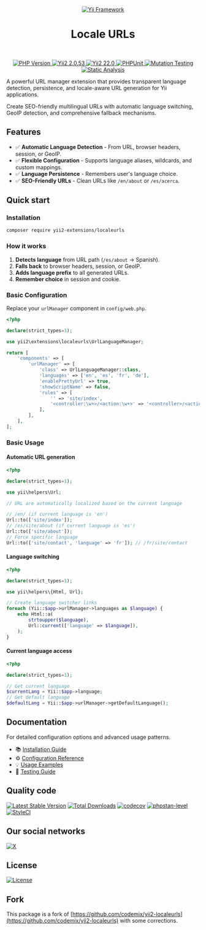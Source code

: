 <p align="center">
    <a href="https://github.com/yii2-extensions/localeurls" target="_blank">
        <img src="https://www.yiiframework.com/image/yii_logo_light.svg" alt="Yii Framework">
    </a>
    <h1 align="center">Locale URLs</h1>
    <br>
</p>

<p align="center">
    <a href="https://www.php.net/releases/8.1/en.php" target="_blank">
        <img src="https://img.shields.io/badge/PHP-%3E%3D8.1-787CB5" alt="PHP Version">
    </a>
    <a href="https://github.com/yiisoft/yii2/tree/2.0.53" target="_blank">
        <img src="https://img.shields.io/badge/Yii2%20-2.0.53-blue" alt="Yii2 2.0.53">
    </a>
    <a href="https://github.com/yiisoft/yii2/tree/22.0" target="_blank">
        <img src="https://img.shields.io/badge/Yii2%20-22-blue" alt="Yii2 22.0">
    </a>
    <a href="https://github.com/yii2-extensions/localeurls/actions/workflows/build.yml" target="_blank">
        <img src="https://github.com/yii2-extensions/localeurls/actions/workflows/build.yml/badge.svg" alt="PHPUnit">
    </a>
    <a href="https://dashboard.stryker-mutator.io/reports/github.com/yii2-extensions/localeurls/main" target="_blank">
        <img src="https://img.shields.io/endpoint?style=flat&url=https%3A%2F%2Fbadge-api.stryker-mutator.io%2Fgithub.com%2Fyii2-extensions%2Flocaleurls%2Fmain" alt="Mutation Testing">
    </a>    
    <a href="https://github.com/yii2-extensions/localeurls/actions/workflows/static.yml" target="_blank">        
        <img src="https://github.com/yii2-extensions/localeurls/actions/workflows/static.yml/badge.svg" alt="Static Analysis">
    </a>  
</p>

A powerful URL manager extension that provides transparent language detection, persistence, and locale-aware URL
generation for Yii applications.

Create SEO-friendly multilingual URLs with automatic language switching, GeoIP detection, and comprehensive fallback 
mechanisms.

## Features

- ✅ **Automatic Language Detection** - From URL, browser headers, session, or GeoIP.
- ✅ **Flexible Configuration** - Supports language aliases, wildcards, and custom mappings.
- ✅ **Language Persistence** - Remembers user's language choice.
- ✅ **SEO-Friendly URLs** - Clean URLs like `/en/about` or `/es/acerca`.

## Quick start

### Installation

```bash
composer require yii2-extensions/localeurls
```

### How it works

1. **Detects language** from URL path (`/es/about` → Spanish).
2. **Falls back** to browser headers, session, or GeoIP.
3. **Adds language prefix** to all generated URLs.
4. **Remember choice** in session and cookie.

### Basic Configuration

Replace your `urlManager` component in `config/web.php`.

```php
<?php

declare(strict_types=1);

use yii2\extensions\localeurls\UrlLanguageManager;

return [
    'components' => [
        'urlManager' => [
            'class' => UrlLanguageManager::class,
            'languages' => ['en', 'es', 'fr', 'de'],
            'enablePrettyUrl' => true,
            'showScriptName' => false,
            'rules' => [
                '' => 'site/index',
                '<controller:\w+>/<action:\w+>' => '<controller>/<action>',
            ],
        ],
    ],
];
```

### Basic Usage

#### Automatic URL generation

```php
<?php

declare(strict_types=1);

use yii\helpers\Url;

// URL are automatically localized based on the current language

// /en/ (if current language is 'en')
Url::to(['site/index']);
// /es/site/about (if current language is 'es')
Url::to(['site/about']);
// Force specific language
Url::to(['site/contact', 'language' => 'fr']); // /fr/site/contact
```

#### Language switching

```php
<?php

declare(strict_types=1);

use yii\helpers\{Html, Url};

// Create language switcher links
foreach (Yii::$app->urlManager->languages as $language) {
    echo Html::a(
        strtoupper($language),
        Url::current(['language' => $language]),
    );
}
```

#### Current language access

```php
<?php

declare(strict_types=1);

// Get current language
$currentLang = Yii::$app->language;
// Get default language
$defaultLang = Yii::$app->urlManager->getDefaultLanguage();
```

## Documentation

For detailed configuration options and advanced usage patterns.

- 📚 [Installation Guide](docs/installation.md)
- ⚙️ [Configuration Reference](docs/configuration.md) 
- 💡 [Usage Examples](docs/examples.md)
- 🧪 [Testing Guide](docs/testing.md)

## Quality code

[![Latest Stable Version](https://poser.pugx.org/yii2-extensions/localeurls/v)](https://github.com/yii2-extensions/localeurls/releases)
[![Total Downloads](https://poser.pugx.org/yii2-extensions/localeurls/downloads)](https://packagist.org/packages/yii2-extensions/localeurls)
[![codecov](https://codecov.io/gh/yii2-extensions/localeurls/graph/badge.svg?token=lYVGC7ZVCu)](https://codecov.io/gh/yii2-extensions/localeurls)
[![phpstan-level](https://img.shields.io/badge/PHPStan%20level-max-blue)](https://github.com/yii2-extensions/localeurls/actions/workflows/static.yml)
[![StyleCI](https://github.styleci.io/repos/711867018/shield?branch=main)](https://github.styleci.io/repos/711867018?branch=main)

## Our social networks

[![X](https://img.shields.io/badge/follow-@terabytesoftw-1DA1F2?logo=x&logoColor=1DA1F2&labelColor=555555&style=flat)](https://x.com/Terabytesoftw)

## License

[![License](https://poser.pugx.org/yii2-extensions/localeurls/license)](LICENSE.md)

## Fork 

This package is a fork of [https://github.com/codemix/yii2-localeurls](https://github.com/codemix/yii2-localeurls) with some corrections.
